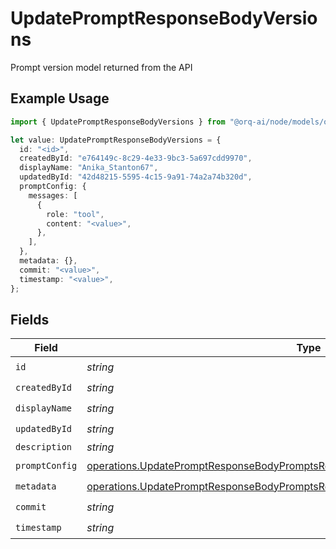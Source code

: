 # UpdatePromptResponseBodyVersions

Prompt version model returned from the API

## Example Usage

```typescript
import { UpdatePromptResponseBodyVersions } from "@orq-ai/node/models/operations";

let value: UpdatePromptResponseBodyVersions = {
  id: "<id>",
  createdById: "e764149c-8c29-4e33-9bc3-5a697cdd9970",
  displayName: "Anika_Stanton67",
  updatedById: "42d48215-5595-4c15-9a91-74a2a74b320d",
  promptConfig: {
    messages: [
      {
        role: "tool",
        content: "<value>",
      },
    ],
  },
  metadata: {},
  commit: "<value>",
  timestamp: "<value>",
};
```

## Fields

| Field                                                                                                                                                                                | Type                                                                                                                                                                                 | Required                                                                                                                                                                             | Description                                                                                                                                                                          |
| ------------------------------------------------------------------------------------------------------------------------------------------------------------------------------------ | ------------------------------------------------------------------------------------------------------------------------------------------------------------------------------------ | ------------------------------------------------------------------------------------------------------------------------------------------------------------------------------------ | ------------------------------------------------------------------------------------------------------------------------------------------------------------------------------------ |
| `id`                                                                                                                                                                                 | *string*                                                                                                                                                                             | :heavy_check_mark:                                                                                                                                                                   | N/A                                                                                                                                                                                  |
| `createdById`                                                                                                                                                                        | *string*                                                                                                                                                                             | :heavy_check_mark:                                                                                                                                                                   | N/A                                                                                                                                                                                  |
| `displayName`                                                                                                                                                                        | *string*                                                                                                                                                                             | :heavy_check_mark:                                                                                                                                                                   | N/A                                                                                                                                                                                  |
| `updatedById`                                                                                                                                                                        | *string*                                                                                                                                                                             | :heavy_check_mark:                                                                                                                                                                   | N/A                                                                                                                                                                                  |
| `description`                                                                                                                                                                        | *string*                                                                                                                                                                             | :heavy_minus_sign:                                                                                                                                                                   | N/A                                                                                                                                                                                  |
| `promptConfig`                                                                                                                                                                       | [operations.UpdatePromptResponseBodyPromptsResponse200ApplicationJSONPromptConfig](../../models/operations/updatepromptresponsebodypromptsresponse200applicationjsonpromptconfig.md) | :heavy_check_mark:                                                                                                                                                                   | N/A                                                                                                                                                                                  |
| `metadata`                                                                                                                                                                           | [operations.UpdatePromptResponseBodyPromptsResponse200ApplicationJSONMetadata](../../models/operations/updatepromptresponsebodypromptsresponse200applicationjsonmetadata.md)         | :heavy_check_mark:                                                                                                                                                                   | N/A                                                                                                                                                                                  |
| `commit`                                                                                                                                                                             | *string*                                                                                                                                                                             | :heavy_check_mark:                                                                                                                                                                   | N/A                                                                                                                                                                                  |
| `timestamp`                                                                                                                                                                          | *string*                                                                                                                                                                             | :heavy_check_mark:                                                                                                                                                                   | N/A                                                                                                                                                                                  |